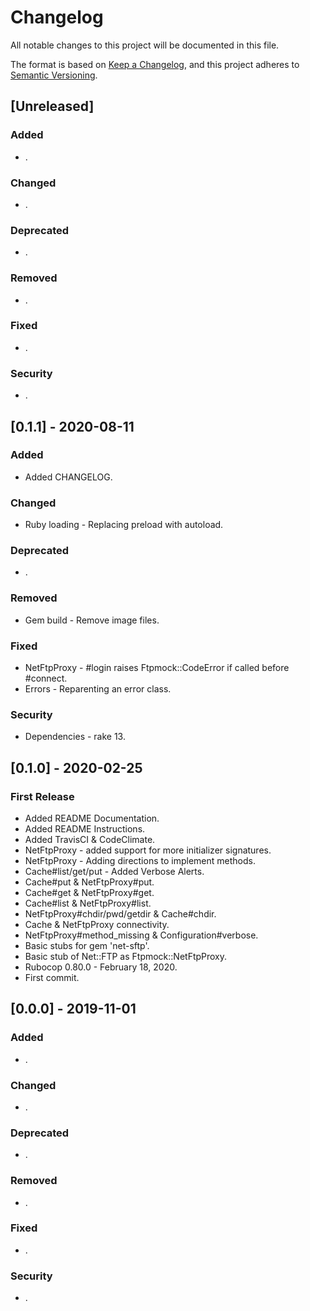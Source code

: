 # Changelog
All notable changes to this project will be documented in this file.

The format is based on [Keep a Changelog](https://keepachangelog.com/en/1.0.0/),
and this project adheres to [Semantic Versioning](https://semver.org/spec/v2.0.0.html).


<!--  -->


## [Unreleased]
### Added
- .

### Changed
- .

### Deprecated
- .

### Removed
- .

### Fixed
- .

### Security
- .


<!--  -->


## [0.1.1] - 2020-08-11
### Added
- Added CHANGELOG.

### Changed
- Ruby loading - Replacing preload with autoload.

### Deprecated
- .

### Removed
- Gem build - Remove image files.

### Fixed
- NetFtpProxy - #login raises Ftpmock::CodeError if called before #connect.
- Errors - Reparenting an error class.

### Security
- Dependencies - rake 13.


<!--  -->


## [0.1.0] - 2020-02-25
### First Release
- Added README Documentation.
- Added README Instructions.
- Added TravisCI & CodeClimate.
- NetFtpProxy - added support for more initializer signatures.
- NetFtpProxy - Adding directions to implement methods.
- Cache#list/get/put - Added Verbose Alerts.
- Cache#put & NetFtpProxy#put.
- Cache#get & NetFtpProxy#get.
- Cache#list & NetFtpProxy#list.
- NetFtpProxy#chdir/pwd/getdir & Cache#chdir.
- Cache & NetFtpProxy connectivity.
- NetFtpProxy#method_missing & Configuration#verbose.
- Basic stubs for gem 'net-sftp'.
- Basic stub of Net::FTP as Ftpmock::NetFtpProxy.
- Rubocop 0.80.0 - February 18, 2020.
- First commit.


<!--  -->


## [0.0.0] - 2019-11-01
### Added
- .

### Changed
- .

### Deprecated
- .

### Removed
- .

### Fixed
- .

### Security
- .

